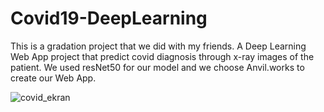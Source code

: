 # Covid19-DeepLearning
This is a gradation project that we did with my friends. A Deep Learning Web App project that predict covid diagnosis through x-ray images of the patient. We used resNet50 for our model and we choose Anvil.works to create our Web App.


![covid_ekran](https://user-images.githubusercontent.com/51738775/127152349-14bda51c-0adc-4ccc-83fb-c9c23b112537.PNG)
